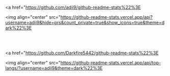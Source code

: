 <a href="https://github.com/adii9/github-readme-stats%22%3E

  <img align="center" src="https://github-readme-stats.vercel.app/api?username=adii9&hide=prs&count_private=true&show_icons=true&theme=dark%22%3E

</a>
 
 <br>
 
 <br>

<a href="https://github.com/Darkfire5442/github-readme-stats%22%3E

  <img align="center" src="https://github-readme-stats.vercel.app/api/top-langs/?username=adii9&theme=dark%22%3E

</a>
